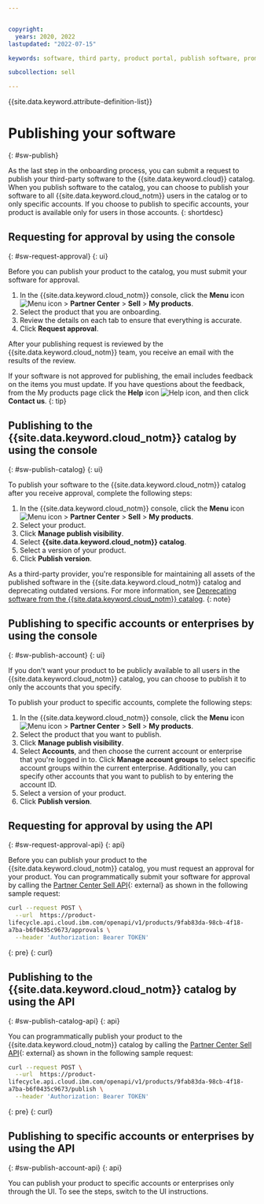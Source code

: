```yaml
---


copyright:
  years: 2020, 2022
lastupdated: "2022-07-15"

keywords: software, third party, product portal, publish software, promote software, partner portal, partners, sellers

subcollection: sell

---
```


{{site.data.keyword.attribute-definition-list}}

# Publishing your software
{: #sw-publish}

As the last step in the onboarding process, you can submit a request to publish your third-party software to the {{site.data.keyword.cloud}} catalog. When you publish software to the catalog, you can choose to publish your software to all {{site.data.keyword.cloud_notm}} users in the catalog or to only specific accounts. If you choose to publish to specific accounts, your product is available only for users in those accounts.
{: shortdesc}

## Requesting for approval by using the console
{: #sw-request-approval}
{: ui}

Before you can publish your product to the catalog, you must submit your software for approval.

1. In the {{site.data.keyword.cloud_notm}} console, click the **Menu** icon ![Menu icon](../icons/icon_hamburger.svg "Menu") > **Partner Center** > **Sell** > **My products**.
1. Select the product that you are onboarding.
1. Review the details on each tab to ensure that everything is accurate. 
1. Click **Request approval**.

After your publishing request is reviewed by the {{site.data.keyword.cloud_notm}} team, you receive an email with the results of the review. 

If your software is not approved for publishing, the email includes feedback on the items you must update. If you have questions about the feedback, from the My products page click the **Help** icon ![Help icon](../icons/help.svg "Help"), and then click **Contact us**. 
{: tip}

## Publishing to the {{site.data.keyword.cloud_notm}} catalog by using the console
{: #sw-publish-catalog}
{: ui}

To publish your software to the {{site.data.keyword.cloud_notm}} catalog after you receive approval, complete the following steps:

1. In the {{site.data.keyword.cloud_notm}} console, click the **Menu** icon ![Menu icon](../icons/icon_hamburger.svg "Menu") > **Partner Center** > **Sell** > **My products**.
1. Select your product.
1. Click **Manage publish visibility**.
1. Select **{{site.data.keyword.cloud_notm}} catalog**.
1. Select a version of your product.
1. Click **Publish version**.     

As a third-party provider, you're responsible for maintaining all assets of the published software in the {{site.data.keyword.cloud_notm}} catalog and deprecating outdated versions. For more information, see [Deprecating software from the {{site.data.keyword.cloud_notm}} catalog](/docs/sell?topic=sell-deprecate-product). 
{: note}

## Publishing to specific accounts or enterprises by using the console
{: #sw-publish-account}
{: ui}

If you don't want your product to be publicly available to all users in the {{site.data.keyword.cloud_notm}} catalog, you can choose to publish it to only the accounts that you specify.

To publish your product to specific accounts, complete the following steps:

1. In the {{site.data.keyword.cloud_notm}} console, click the **Menu** icon ![Menu icon](../icons/icon_hamburger.svg "Menu") > **Partner Center** > **Sell** > **My products**.
1. Select the product that you want to publish.
1. Click **Manage publish visibility**.
1. Select **Accounts**, and then choose the current account or enterprise that you're logged in to. Click **Manage account groups** to select specific account groups within the current enterprise. Additionally, you can specify other accounts that you want to publish to by entering the account ID. 
1. Select a version of your product.     
1. Click **Publish version**.

## Requesting for approval by using the API
{: #sw-request-approval-api}
{: api}

Before you can publish your product to the {{site.data.keyword.cloud_notm}} catalog, you must request an approval for your product. You can programmatically submit your software for approval by calling the [Partner Center Sell API](/apidocs/partner-center-sell#request-product-approval){: external} as shown in the following sample request:

```bash
curl --request POST \
  --url  https://product-
lifecycle.api.cloud.ibm.com/openapi/v1/products/9fab83da-98cb-4f18-
a7ba-b6f0435c9673/approvals \
  --header 'Authorization: Bearer TOKEN'
```
{: pre}
{: curl}

## Publishing to the {{site.data.keyword.cloud_notm}} catalog by using the API
{: #sw-publish-catalog-api}
{: api}

You can programmatically publish your product to the {{site.data.keyword.cloud_notm}} catalog by calling the [Partner Center Sell API](/apidocs/partner-center-sell#publish-product){: external} as shown in the following sample request:

```bash
curl --request POST \
  --url  https://product-
lifecycle.api.cloud.ibm.com/openapi/v1/products/9fab83da-98cb-4f18-
a7ba-b6f0435c9673/publish \
  --header 'Authorization: Bearer TOKEN'
```
{: pre}
{: curl}

## Publishing to specific accounts or enterprises by using the API
{: #sw-publish-account-api}
{: api}

You can publish your product to specific accounts or enterprises only through the UI. To see the steps, switch to the UI instructions.

